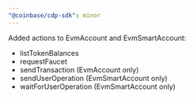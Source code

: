 ```yaml
---
"@coinbase/cdp-sdk": minor
---
```


Added actions to EvmAccount and EvmSmartAccount:

- listTokenBalances
- requestFaucet
- sendTransaction (EvmAccount only)
- sendUserOperation (EvmSmartAccount only)
- waitForUserOperation (EvmSmartAccount only)
